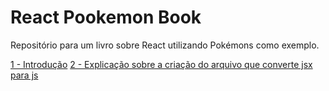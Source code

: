# React Pookemon Book
Repositório para um livro sobre React utilizando Pokémons como exemplo.

[1 - Introdução](1_-_introducao.md)
[2 - Explicação sobre a criação do arquivo que converte jsx para js](2_-_explicacao_sobre_a_criacao_do_arquivo_que_conv.md)

